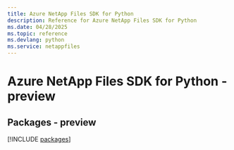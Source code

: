```yaml
---
title: Azure NetApp Files SDK for Python
description: Reference for Azure NetApp Files SDK for Python
ms.date: 04/28/2025
ms.topic: reference
ms.devlang: python
ms.service: netappfiles
---
```

# Azure NetApp Files SDK for Python - preview
## Packages - preview
[!INCLUDE [packages](netapp-files-index.md)]